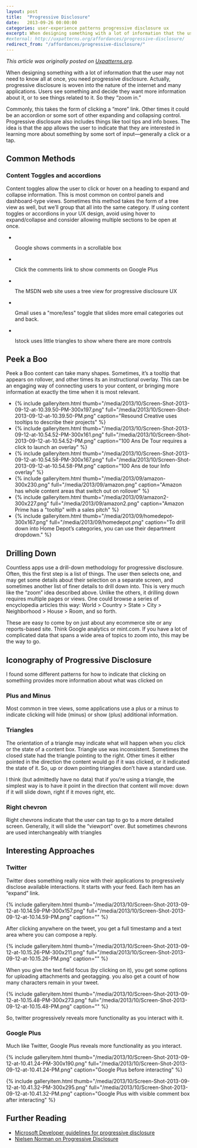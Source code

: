 ```yaml
---
layout: post
title:  "Progressive Disclosure"
date:   2013-09-26 00:00:00
categories: user-experience patterns progressive disclosure ux
excerpt: When designing something with a lot of information that the user may not need to know all at once, you need progressive disclosure. Users see something and decide they want more information about it, or to see things related to it. So they “zoom in.”
#external: http://uxpatterns.org/affordances/progressive-disclosure/
redirect_from: "/affordances/progressive-disclosure/"
---
```

_This article was originally posted on [Uxpatterns.org](http://uxpatterns.org/affordances/progressive-disclosure/)._

When designing something with a lot of information that the user may not need to know all at once, you need progressive disclosure. Actually, progressive disclosure is woven into the nature of the internet and many applications. Users see something and decide they want more information about it, or to see things related to it. So they “zoom in.”

Commonly, this takes the form of clicking a “more” link. Other times it could be an accordion or some sort of other expanding and collapsing control. Progressive disclosure also includes things like tool tips and info boxes. The idea is that the app allows the user to  indicate that they are interested in learning more about something by some sort of input—generally a click or a tap.

## Common Methods

### Content Toggles and accordions

Content toggles allow the user to click or hover on a heading to expand and collapse information. This is most common on control panels and dashboard-type views. Sometimes this method takes the form of a tree view as well, but we’ll group that all into the same category. If using content toggles or accordions in your UX design, avoid using hover to expand/collapse and consider allowing multiple sections to be open at once.

<ul class="gallery">
  <li>
    <figure><a href="/media/2013/10/Screen-Shot-2013-09-12-at-10.40.46-PM.png" title="Click the comments link to show comments on Google Plus" class="lightbox">
      <img src="/media/2013/10/Screen-Shot-2013-09-12-at-10.41.02-PM-209x300.png" alt="">
    </a>
    </figure>
    <figcaption>
      Google shows comments in a scrollable box
    </figcaption>

  </li>
  <li>
    <figure><a href="/media/2013/10/Screen-Shot-2013-09-12-at-10.40.46-PM.png" title="Click the comments link to show comments on Google Plus" class="lightbox">
    <img src="/media/2013/10/Screen-Shot-2013-09-12-at-10.40.46-PM-281x300.png" alt="">
    </a>
    </figure>
    <figcaption>
      Click the comments link to show comments on Google Plus
    </figcaption>
  </li>
  <li>
    <figure><a href="/media/2013/09/msdn.png" title="The MSDN web site uses a tree view for progressive disclosure UX" class="lightbox">
    <img src="/media/2013/09/msdn-149x300.png" alt="">
    </a>
    </figure>
    <figcaption>
      The MSDN web site uses a tree view for progressive disclosure UX
    </figcaption>
  </li>
  <li>
    <figure><a href="/media/2013/09/gmail2.png" title="Gmail uses a &quot;more/less&quot; toggle that slides more email categories out and back." class="lightbox">
    <img src="/media/2013/09/gmail2-96x300.png" alt="">
    </a>
    </figure>
    <figcaption>
      Gmail uses a "more/less" toggle that slides more email categories out and back.
    </figcaption>
  </li>
  <li>
    <figure><a href="/media/2013/09/istock.png" title="Istock uses little triangles to show where there are more controls" class="lightbox">
    <img src="/media/2013/09/istock-83x300.png" alt="">
    </a>
    </figure>
    <figcaption>
    Istock uses little triangles to show where there are more controls
    </figcaption>
  </li>
</ul>

## Peek a Boo

Peek a Boo content can take many shapes. Sometimes, it’s a tooltip that appears on rollover, and other times its an instructional overlay. This can be an engaging way of connecting users to your content, or bringing more information at exactly the time when it is most relevant.

<ul class="gallery">
  <li>
    {% include galleryitem.html thumb="/media/2013/10/Screen-Shot-2013-09-12-at-10.39.50-PM-300x197.png" full="/media/2013/10/Screen-Shot-2013-09-12-at-10.39.50-PM.png" caption="Resound Creative uses tooltips to describe their projects" %}
  </li>
  <li>
    {% include galleryitem.html thumb="/media/2013/10/Screen-Shot-2013-09-12-at-10.54.52-PM-300x161.png" full="/media/2013/10/Screen-Shot-2013-09-12-at-10.54.52-PM.png" caption="100 Ans De Tour requires a click to launch an overlay" %}
  </li>
  <li>
    {% include galleryitem.html thumb="/media/2013/10/Screen-Shot-2013-09-12-at-10.54.58-PM-300x167.png" full="/media/2013/10/Screen-Shot-2013-09-12-at-10.54.58-PM.png" caption="100 Ans de tour Info overlay" %}
  </li>
  <li>
    {% include galleryitem.html thumb="/media/2013/09/amazon-300x230.png" full="/media/2013/09/amazon.png" caption="Amazon has whole content areas that switch out on rollover" %}
  </li>
  <li>
    {% include galleryitem.html thumb="/media/2013/09/amazon2-300x227.png" full="/media/2013/09/amazon2.png" caption="Amazon Prime has a &quot;tooltip&quot; with a sales pitch" %}
  </li>
  <li>
    {% include galleryitem.html thumb="/media/2013/09/homedepot-300x167.png" full="/media/2013/09/homedepot.png" caption="To drill down into Home Depot’s categories, you can use their department dropdown." %}
  </li>
</ul>

## Drilling Down

Countless apps use a drill-down methodology for progressive disclosure. Often, this the first step is a list of things. The user then selects one, and may get some details about their selection on a separate screen, and sometimes another list of finer details to drill down into. This is very much like the “zoom” idea described above. Unlike the others, it drilling down requires multiple pages or views. One could browse a series of encyclopedia articles this way: World > Country > State > City > Neighborhood > House > Room, and so forth.

These are easy to come by on just about any ecommerce site or any reports-based site. Think Google analytics or  mint.com. If you have a lot of complicated data that spans a wide area of topics to zoom into, this may be the way to go.

## Iconography of Progressive Disclosure

I found some different patterns for how to indicate that clicking on something provides more information about what was clicked on

### Plus and Minus

Most common in tree views, some applications use a plus or a minus to indicate clicking will hide (minus) or show (plus) additional information.

### Triangles

The orientation of a triangle may indicate what will happen when you click or the state of a content box. Triangle use was inconsistent. Sometimes the closed state had the triangle pointing to the right. Other times it either pointed in the direction the content would go if it was clicked, or it indicated the state of it. So, up or down pointing triangles don’t have a standard use.

I think (but admittedly have no data) that if you’re using a triangle, the simplest way is to have it point in the direction that content will move: down if it will slide down, right if it moves right, etc.

### Right chevron

Right chevrons indicate that the user can tap to go to a more detailed screen. Generally, it will slide the “viewport” over. But sometimes chevrons are used interchangeably with triangles

## Interesting Approaches

### Twitter

Twitter does something really nice with their applications to progressively disclose available interactions. It starts with your feed. Each item has an “expand” link.

{% include galleryitem.html thumb="/media/2013/10/Screen-Shot-2013-09-12-at-10.14.59-PM-300x157.png" full="/media/2013/10/Screen-Shot-2013-09-12-at-10.14.59-PM.png" caption="" %}

After clicking anywhere on the tweet, you get a full timestamp and a text area where you can compose a reply.

{% include galleryitem.html thumb="/media/2013/10/Screen-Shot-2013-09-12-at-10.15.26-PM-300x211.png" full="/media/2013/10/Screen-Shot-2013-09-12-at-10.15.26-PM.png" caption="" %}

When you give the text field focus (by clicking on it), you get some options for uploading attachments and geotagging. you also get a count of how many characters remain in your tweet.

{% include galleryitem.html thumb="/media/2013/10/Screen-Shot-2013-09-12-at-10.15.48-PM-300x273.png" full="/media/2013/10/Screen-Shot-2013-09-12-at-10.15.48-PM.png" caption="" %}

So, twitter progressively reveals more functionality as you interact with it.

### Google Plus

Much like Twitter, Google Plus reveals more functionality as you interact.

{% include galleryitem.html thumb="/media/2013/10/Screen-Shot-2013-09-12-at-10.41.24-PM-300x190.png" full="/media/2013/10/Screen-Shot-2013-09-12-at-10.41.24-PM.png" caption="Google Plus before interacting" %}

{% include galleryitem.html thumb="/media/2013/10/Screen-Shot-2013-09-12-at-10.41.32-PM-300x295.png" full="/media/2013/10/Screen-Shot-2013-09-12-at-10.41.32-PM.png" caption="Google Plus with visible comment box after interacting" %}

## Further Reading

- [Microsoft Developer guidelines for progressive disclosure](http://msdn.microsoft.com/en-us/library/windows/desktop/aa511487.aspx)
- [Nielsen Norman on Progressive Disclosure](http://www.nngroup.com/articles/progressive-disclosure/)
